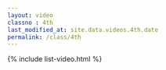 ```yaml
---
layout: video
classno : 4th
last_modified_at: site.data.videos.4th.date
permalink: /class/4th
---
```


{% include list-video.html %}
